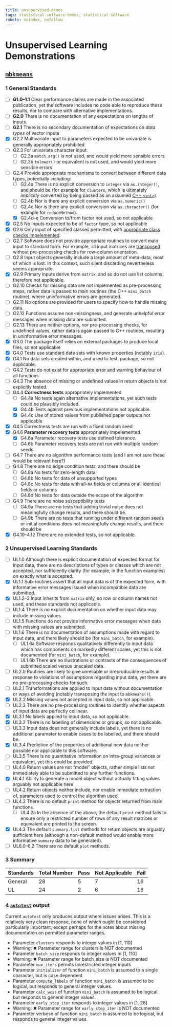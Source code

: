 ```yaml
---
title: unsupervised-demos
tags: statistical-software-demos, statistical-software
robots: noindex, nofollow
---
```



Unsupervised Learning Demonstrations
====================================

[`mbkmeans`](https://github.com/drisso/mbkmeans)
------------------------------------------------

### 1 General Standards

-   [ ] **G1.0–1.1** Clear performance claims are made in the associated
    publication, yet the software includes no code able to reproduce
    these results, nor to compare with alternative implementations.
-   [ ] **G2.0** There is no documentation of any expectations on
    lengths of inputs.
-   [ ] **G2.1** There is no secondary documentation of expectations on
    *data types* of vector inputs
-   [x] G2.2 Multivariate input to parameters expected to be univariate
    is generally appropriately prohibited
-   [ ] G2.3 For univariate character input:
    -   [ ] G2.3a `match.arg()` is not used, and would yield more
        sensible errors
    -   [ ] G2.3b `tolower()` or equivalent is not used, and would yield
        more sensible errors
-   [ ] G2.4 Provide appropriate mechanisms to convert between different
    data types, potentially including:
    -   [ ] G2.4a There is no explicit conversion to `integer` via
        `as.integer()`, and should be (for example for `clusters`, which
        is ultimately *implicitly* converted by being passed as an
        assumed [C++
        `<int>`](https://github.com/drisso/mbkmeans/blob/master/src/mini_batch.cpp#L394)).
    -   [ ] G2.4b Nor is there any explicit conversion via
        `as.numeric()`
    -   [ ] G2.4c Nor is there any explicit conversion via
        `as.character()` (for example for `reduceMethod`).
    -   [x] G2.4d–e Conversion to/from factor not used, so not
        applicable
-   [x] G2.5 No inputs expected to be of `factor` type, so not
    applicable
-   [x] G2.6 Only input of specified classes permitted, with
    [appropriate class checks
    impelemented](https://github.com/drisso/mbkmeans/blob/master/R/kmeans.R#L169-L170).
-   [ ] G2.7 Software does not provide appropriate routines to convert
    main input to standard form. For example, all input matrices are
    [transposed](https://github.com/drisso/mbkmeans/blob/master/R/kmeans.R#L174)
    without pre-processing checks for row-column orientation.
-   [ ] G2.8 Input objects generally include a large amount of
    meta-data, most of which is lost. In this context, such silent
    discarding nevertheless seems appropriate.
-   [x] G2.9 Primary inputs derive from `matrix`, and so do not use list
    columns, therefore not applicable.
-   [ ] G2.10 Checks for missing data are not implemented as
    pre-processing steps, rather data is passed to main routines (the
    C++ `mini_batch` routine), where uninformative errors are generated.
-   [ ] G2.11 No options are provided for users to specify how to handle
    missing data.
-   [ ] G2.12 Functions assume non-missingness, and generate unhelpful
    error messages when missing data are submitted.
-   [ ] G2.13 There are neither options, nor pre-processing checks, for
    undefined values, rather data is again passed to C++ routines,
    resulting in uninformative error messages.
-   [x] G3.0 The package itself relies on external packages to produce
    local files, so not applicable
-   [x] G4.0 Tests use standard data sets with known properties (notably
    `iris`).
-   [x] G4.1 No data sets created within, and used to test, package, so
    not applicable.
-   [ ] G4.2 Tests do not exist for appropriate error and warning
    behaviour of all functions
-   [ ] G4.3 The absence of missing or undefined values in return
    objects is not explicitly tested.
-   [ ] G4.4 **Correctness tests** appropriately implemented
    -   [ ] G4.4a No tests again alternative implementations, yet such
        tests could be plausibly included.
    -   [x] G4.4b Tests against previous implementations not applicable.
    -   [x] G4.4c Use of stored values from published paper outputs not
        applicable
-   [x] G4.5 Correctness tests are run with a fixed random seed
-   [x] G4.6 **Parameter recovery tests** appropriately impelemented.
    -   [x] G4.6a Parameter recovery tests use defined tolerance.
    -   [ ] G4.6b Parameter recovery tests are not run with multiple
        random seeds
-   [ ] G4.7 There are no algorithm performance tests (and I am not sure
    these would be relevant here?)
-   [ ] G4.8 There are no edge condition tests, and there should be
    -   [ ] G4.8a No tests for zero-length data
    -   [ ] G4.8b No tests for data of unsupported types
    -   [ ] G4.8c No tests for data with all-`NA` fields or columns or
        all identical fields or columns
    -   [ ] G4.8d No tests for data outside the scope of the algorithm
-   [ ] G4.9 There are no noise susceptibility tests
    -   [ ] G4.9a There are no tests that adding trivial noise does not
        meaningfully change results, and there should be.
    -   [ ] G4.9b There are no tests that running under different random
        seeds or initial conditions does not meaningfully change
        results, and there should be
-   [x] G4.10–4.12 There are no extended tests, so not applicable.

### 2 Unsupervised Learning Standards

-   [ ] UL1.0 Although there is explicit documentation of expected
    format for input data, there are no descriptions of types or classes
    which are not accepted, nor sufficiently clarity (for example, in
    the function examples) on exactly what is accepted.
-   [x] UL1.1 Sub-routines assert that all input data is of the expected
    form, with informative error messages issued when incompatible data
    are submitted.
-   [x] UL1.2–3 Input inherits from `matrix` only, so row or column
    names not used, and these standards not applicable.
-   [ ] UL1.4 There is no explicit documentation on whether input data
    may include missing values.
-   [ ] UL1.5 Functions do not provide informative error messages when
    data with missing values are submitted.
-   [ ] UL1.6 There is no documentation of assumptions made with regard
    to input data, and there likely should be (for `mini_batch`, for
    example).
    -   [ ] UL1.6a Software responds qualitatively differently to input
        data which has components on markedly different scales, yet this
        is not documented (for `mini_batch`, for example).
    -   [ ] UL1.6b There are no illustrations or contrasts of the
        consequences of submitted scaled versus unscaled data.
-   [ ] UL2.0 Routines are likely to give unreliable or irreproducible
    results in response to violations of assumptions regarding input
    data, yet there are no pre-processing checks for such.
-   [ ] UL2.1 Transformations are applied to input data without
    documentation or ways of avoiding (notably transposing the input to
    `mbkmeans()`).
-   [x] UL2.2 Missing values not accepted in input data, so not
    applicable.
-   [ ] UL2.3 There are no pre-processing routines to identify whether
    aspects of input data are perfectly collinear.
-   [x] UL3.1 No labels applied to input data, so not applicable.
-   [x] UL3.2 There is no labelling of dimensions or groups, so not
    applicable.
-   [ ] UL3.3 Input data does not generally include labels, yet there is
    no additional parameter to enable cases to be labelled, and there
    should be.
-   [x] UL3.4 Prediction of the properties of additional new data
    neither possible nor applicable to this software.
-   [ ] UL3.5 There is no quantitative information on intra-group
    variances or equivalent, yet this could be provided.
-   [ ] UL4.0 Return values are not “model” objects, rather simple lists
    not immediately able to be submitted to any further functions.
-   [x] UL4.1 Ability to generate a model object without actually
    fitting values arguably not applicable here.
-   [ ] UL4.2 Return objects neither include, nor enable immediate
    extraction of, parameters used to control the algorithm used.
-   [ ] UL4.2 There is no default `print` method for objects returned
    from main functions.
    -   [ ] UL4.2a In the absence of the above, the default `print`
        method fails to ensure only a restricted number of rows of any
        result matrices or equivalent are printed to the screen.
-   [x] UL4.3 The default `summary.list` methods for return objects are
    arguably sufficient here (although a non-default method would enable
    more informative `summary` data to be generated).
-   [ ] UL6.0–6.2 There are no default `plot` methods.

### 3 Summary

| Standards | Total Number | Pass | Not Applicable | Fail |
|-----------|--------------|------|----------------|------|
| General   | 28           | 5    | 7              | 16   |
| UL        | 24           | 2    | 6              | 16   |

### 4 [`autotest`](https://github.com/mpadge/autotest) output

Current `autotest` only produces output where issues arises. This is a
relatively very clean response, none of which ought be considered
particularly important, except perhaps for the notes about missing
documentation on permitted parameter ranges.

-   Parameter `clusters` responds to integer values in \[1, 110\]
-   Warning: ✖ Parameter range for clusters is NOT documented
-   Parameter `batch_size` responds to integer values in \[1, 110\]
-   Warning: ✖ Parameter range for batch\_size is NOT documented
-   Parameter `max_iters` permits unrestricted integer inputs
-   Parameter `initializer` of function `mini_batch` is assumed to a
    single character, but is case dependent
-   Parameter `compute_labels` of function `mini_batch` is assumed to be
    logical, but responds to general integer values.
-   Parameter `calc_wcss` of function `mini_batch` is assumed to be
    logical, but responds to general integer values.
-   Parameter `early_stop_iter` responds to integer values in \[1, 28\]
-   Warning: ✖ Parameter range for `early_stop_iter` is NOT documented
-   Parameter verbose of function `mini_batch` is assumed to be logical,
    but responds to general integer values.

